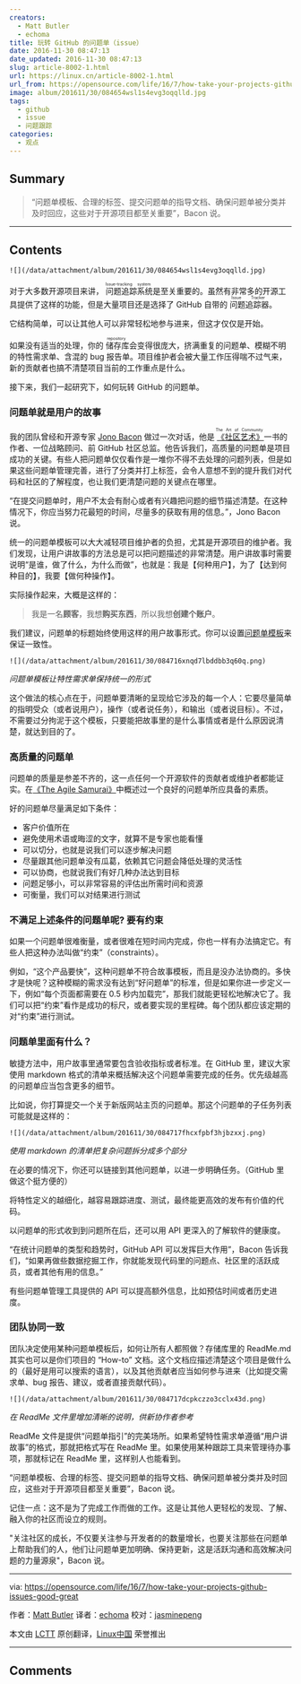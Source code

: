 ```yaml
---
creators:
  - Matt Butler
  - echoma
title: 玩转 GitHub 的问题单（issue）
date: 2016-11-30 08:47:13
date_updated: 2016-11-30 08:47:13
slug: article-8002-1.html
url: https://linux.cn/article-8002-1.html
url_from: https://opensource.com/life/16/7/how-take-your-projects-github-issues-good-great
image: album/201611/30/084654wsl1s4evg3oqqlld.jpg
tags:
  - github
  - issue
  - 问题跟踪
categories:
  - 观点
---
```


## Summary

> “问题单模板、合理的标签、提交问题单的指导文档、确保问题单被分类并及时回应，这些对于开源项目都至关重要”，Bacon 说。

***

<!-- more -->

## Contents

`![](/data/attachment/album/201611/30/084654wsl1s4evg3oqqlld.jpg)`

对于大多数开源项目来讲，<ruby> 问题追踪系统 <rp>  （ </rp> <rt>  Issue-tracking system </rt> <rp>  ） </rp></ruby>是至关重要的。虽然有非常多的开源工具提供了这样的功能，但是大量项目还是选择了 GitHub 自带的<ruby> 问题追踪器 <rp>  （ </rp> <rt>  Issue Tracker </rt> <rp>  ） </rp></ruby>。

它结构简单，可以让其他人可以非常轻松地参与进来，但这才仅仅是开始。

如果没有适当的处理，你的<ruby> 储存库 <rp>  （ </rp> <rt>  repository </rt> <rp>  ） </rp></ruby>会变得很庞大，挤满重复的问题单、模糊不明的特性需求单、含混的 bug 报告单。项目维护者会被大量工作压得喘不过气来，新的贡献者也搞不清楚项目当前的工作重点是什么。

接下来，我们一起研究下，如何玩转 GitHub 的问题单。

### 问题单就是用户的故事

我的团队曾经和开源专家 [Jono Bacon](http://www.jonobacon.org/) 做过一次对话，他是<ruby> <a href="http://www.artofcommunityonline.org/">  《社区艺术》 </a> <rp>  （ </rp> <rt>  The Art of Community </rt> <rp>  ） </rp></ruby>一书的作者、一位战略顾问、前 GitHub 社区总监。他告诉我们，高质量的问题单是项目成功的关键。有些人把问题单仅仅看作是一堆你不得不去处理的问题列表，但是如果这些问题单管理完善，进行了分类并打上标签，会令人意想不到的提升我们对代码和社区的了解程度，也让我们更清楚问题的关键点在哪里。

“在提交问题单时，用户不太会有耐心或者有兴趣把问题的细节描述清楚。在这种情况下，你应当努力花最短的时间，尽量多的获取有用的信息。”，Jono Bacon 说。

统一的问题单模板可以大大减轻项目维护者的负担，尤其是开源项目的维护者。我们发现，让用户讲故事的方法总是可以把问题描述的非常清楚。用户讲故事时需要说明“是谁，做了什么，为什么而做”，也就是：我是【何种用户】，为了【达到何种目的】，我要【做何种操作】。

实际操作起来，大概是这样的：

> 
> 我是一名**顾客**，我想**购买东西**，所以我想**创建个账户**。
> 
> 
> 

我们建议，问题单的标题始终使用这样的用户故事形式。你可以设置[问题单模板](https://help.github.com/articles/creating-an-issue-template-for-your-repository/)来保证一致性。

`![](/data/attachment/album/201611/30/084716xnqd7lbddbb3q60q.png)`

*问题单模板让特性需求单保持统一的形式*

这个做法的核心点在于，问题单要清晰的呈现给它涉及的每一个人：它要尽量简单的指明受众（或者说用户），操作（或者说任务），和输出（或者说目标）。不过，不需要过分拘泥于这个模板，只要能把故事里的是什么事情或者是什么原因说清楚，就达到目的了。

### 高质量的问题单

问题单的质量是参差不齐的，这一点任何一个开源软件的贡献者或维护者都能证实。在[《The Agile Samurai》](https://www.amazon.ca/Agile-Samurai-Masters-Deliver-Software/dp/1934356581)中概述过一个良好的问题单所应具备的素质。

好的问题单尽量满足如下条件：

* 客户价值所在
* 避免使用术语或晦涩的文字，就算不是专家也能看懂
* 可以切分，也就是说我们可以逐步解决问题
* 尽量跟其他问题单没有瓜葛，依赖其它问题会降低处理的灵活性
* 可以协商，也就说我们有好几种办法达到目标
* 问题足够小，可以非常容易的评估出所需时间和资源
* 可衡量，我们可以对结果进行测试

### 不满足上述条件的问题单呢? 要有约束

如果一个问题单很难衡量，或者很难在短时间内完成，你也一样有办法搞定它。有些人把这种办法叫做“约束”（constraints）。

例如，“这个产品要快”，这种问题单不符合故事模板，而且是没办法协商的。多快才是快呢？这种模糊的需求没有达到“好问题单”的标准，但是如果你进一步定义一下，例如“每个页面都需要在 0.5 秒内加载完”，那我们就能更轻松地解决它了。我们可以把“约束”看作是成功的标尺，或者要实现的里程碑。每个团队都应该定期的对“约束”进行测试。

### 问题单里面有什么？

敏捷方法中，用户故事里通常要包含验收指标或者标准。在 GitHub 里，建议大家使用 markdown 格式的清单来概括解决这个问题单需要完成的任务。优先级越高的问题单应当包含更多的细节。

比如说，你打算提交一个关于新版网站主页的问题单。那这个问题单的子任务列表可能就是这样的：

`![](/data/attachment/album/201611/30/084717fhcxfpbf3hjbzxxj.png)`

*使用 markdown 的清单把复杂问题拆分成多个部分*

在必要的情况下，你还可以链接到其他问题单，以进一步明确任务。（GitHub 里做这个挺方便的）

将特性定义的越细化，越容易跟踪进度、测试，最终能更高效的发布有价值的代码。

以问题单的形式收到到问题所在后，还可以用 API 更深入的了解软件的健康度。

“在统计问题单的类型和趋势时，GitHub API 可以发挥巨大作用”，Bacon 告诉我们，“如果再做些数据挖掘工作，你就能发现代码里的问题点、社区里的活跃成员，或者其他有用的信息。”

有些问题单管理工具提供的 API 可以提高额外信息，比如预估时间或者历史进度。

### 团队协同一致

团队决定使用某种问题单模板后，如何让所有人都照做？存储库里的 ReadMe.md 其实也可以是你们项目的 “How-to” 文档。这个文档应描述清楚这个项目是做什么的（最好是用可以搜索的语言），以及其他贡献者应当如何参与进来（比如提交需求单、bug 报告、建议，或者直接贡献代码）。

`![](/data/attachment/album/201611/30/084717dcpkczzo3cclx43d.png)`

*在 ReadMe 文件里增加清晰的说明，供新协作者参考*

ReadMe 文件是提供“问题单指引”的完美场所。如果希望特性需求单遵循“用户讲故事”的格式，那就把格式写在 ReadMe 里。如果使用某种跟踪工具来管理待办事项，那就标记在 ReadMe 里，这样别人也能看到。

“问题单模板、合理的标签、提交问题单的指导文档、确保问题单被分类并及时回应，这些对于开源项目都至关重要”，Bacon 说。

记住一点：这不是为了完成工作而做的工作。这是让其他人更轻松的发现、了解、融入你的社区而设立的规则。

"关注社区的成长，不仅要关注参与开发者的的数量增长，也要关注那些在问题单上帮助我们的人，他们让问题单更加明确、保持更新，这是活跃沟通和高效解决问题的力量源泉"，Bacon 说。

---

via: <https://opensource.com/life/16/7/how-take-your-projects-github-issues-good-great>

作者：[Matt Butler](https://opensource.com/users/mattzenhub) 译者：[echoma](https://github.com/echoma) 校对：[jasminepeng](https://github.com/jasminepeng)

本文由 [LCTT](https://github.com/LCTT/TranslateProject) 原创翻译，[Linux中国](https://linux.cn/) 荣誉推出

***

## Comments
